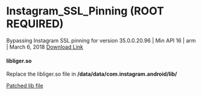 # Instagram_SSL_Pinning (ROOT REQUIRED)
Bypassing Instagram SSL pinning for version 35.0.0.20.96 | Min API 16 | arm | March 6, 2018
[Download Link](https://www.apkmirror.com/apk/instagram/instagram-instagram/instagram-instagram-35-0-0-20-96-95414-release/instagram-35-0-0-20-96-android-apk-download/)


#### libliger.so

Replace the libliger.so file in **/data/data/com.instagram.android/lib/**



[Patched lib file](https://github.com/pouyadarabi/Instagram_SSL_Pinning/blob/master/arm/libliger.so)